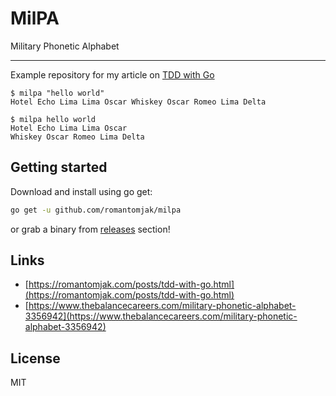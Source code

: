 # MilPA

Military Phonetic Alphabet

---

Example repository for my article on [TDD with Go](https://romantomjak.com/posts/tdd-with-go/)

```shell
$ milpa "hello world"
Hotel Echo Lima Lima Oscar Whiskey Oscar Romeo Lima Delta

$ milpa hello world
Hotel Echo Lima Lima Oscar
Whiskey Oscar Romeo Lima Delta
```

## Getting started

Download and install using go get:

```sh
go get -u github.com/romantomjak/milpa
```

or grab a binary from [releases](https://github.com/romantomjak/milpa/releases/latest) section!

## Links

- [https://romantomjak.com/posts/tdd-with-go.html](https://romantomjak.com/posts/tdd-with-go.html)
- [https://www.thebalancecareers.com/military-phonetic-alphabet-3356942](https://www.thebalancecareers.com/military-phonetic-alphabet-3356942)

## License

MIT
